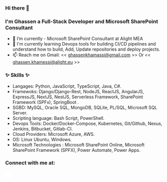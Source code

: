 ### Hi there 👋 
### I'm Ghassen a Full-Stack Developer and Microsoft SharePoint Consultant

- 🔭 I’m currently - Microsoft SharePoint Consultant at Alight MEA
- 🌱 I'm currently learning Devops tools for building CI/CD pipelines and understand how to build, Add, Update repositories and deploy projects.
- 📫 Reach me on Gmail: << ghassenkhamassi@gmail.com >> Or << ghassen.khamessi@alight.eu >>


### ✨ Skills ✨
- Langages: Python, JavaScript, TypeScript, Java, C#.
- Framewoks: Django/Django-Rest, NodeJS, ReactJS, AngularJS, ExpressJS, NextJS, NestJS, Serverless Framework, SharePoint Framework (SPFx), SpringBoot .
- SGBD: MySQL, Oracle SQL, MongoDB, SQLite, PL/SQL, Microsoft SQL Server.
- Scripting language: Bash Script, PowerShell.
- Devops Tools: Docker/Docker-Compose, Kubernetes, Git/Github, Nexus, Jenkins, Bitbucket, Gitlab-CI.
- Cloud Providers: Microsoft Azure, AWS.
- OS: Linux Ubuntu, Windows.
- Microsoft Technologies : Microsoft SharePoint Online, Microsoft SharePoint Framework (SPFX), Power Automate, Power Apps.

### Connect with me at:
<a href="https://www.linkedin.com/in/ghassen-khamassi-766b261b6/"><img align = "left" width="22px" src="https://github.com/codeSTACKr/codeSTACKr/raw/master/img/linkedin-dark.svg" /></a>
